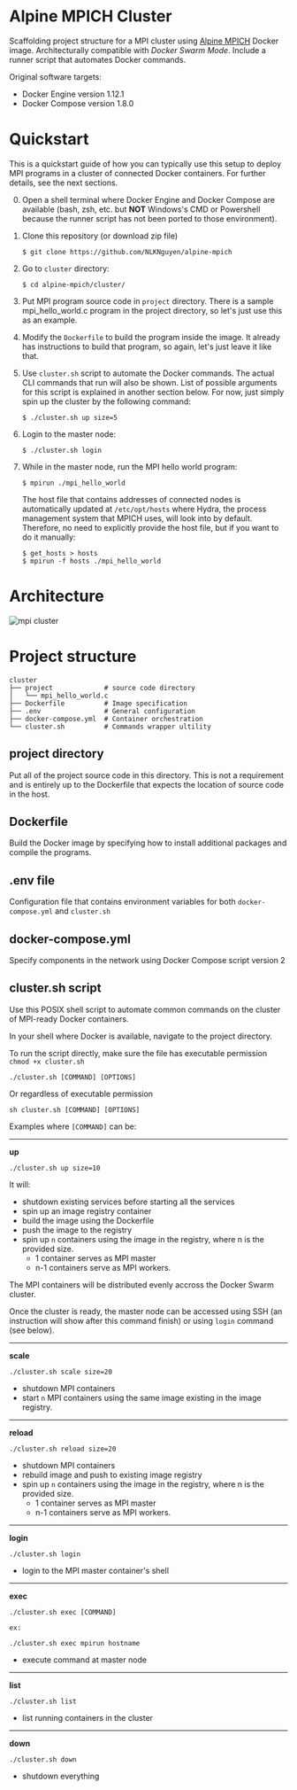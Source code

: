 Alpine MPICH Cluster
====================

Scaffolding project structure for a MPI cluster using [Alpine MPICH](https://hub.docker.com/r/nlknguyen/alpine-mpich) Docker image. Architecturally compatible with *Docker Swarm Mode*. Include a runner script that automates Docker commands.

Original software targets:
- Docker Engine version 1.12.1
- Docker Compose version 1.8.0

# Quickstart

This is a quickstart guide of how you can typically use this setup to deploy MPI programs in a cluster of connected Docker containers. For further details, see the next sections.

0. Open a shell terminal where Docker Engine and Docker Compose are available (bash, zsh, etc. but **NOT** Windows's CMD or Powershell because the runner script has not been ported to those environment).

1. Clone this repository (or download zip file) 
    ```
    $ git clone https://github.com/NLKNguyen/alpine-mpich
    ```

2. Go to `cluster` directory: 
    ```
    $ cd alpine-mpich/cluster/
    ```

3. Put MPI program source code in `project` directory. There is a sample mpi_hello_world.c program  in the project directory, so let's just use this as an example.

4. Modify the `Dockerfile` to build the program inside the image. It already has instructions to build that program, so again, let's just leave it like that.

5. Use `cluster.sh` script to automate the Docker commands. The actual CLI commands that run will also be shown. List of possible arguments for this script is explained in another section below. For now, just simply spin up the cluster by the following command: 
    ```
    $ ./cluster.sh up size=5
    ```

6. Login to the master node:
    ```
    $ ./cluster.sh login
    ```

7. While in the master node, run the MPI hello world program:
    ```
    $ mpirun ./mpi_hello_world
    ```
    The host file that contains addresses of connected nodes is automatically updated at `/etc/opt/hosts` where Hydra, the process management system that MPICH uses, will look into by default. Therefore, no need to explicitly provide the host file, but if you want to do it manually:

    ```
    $ get_hosts > hosts
    $ mpirun -f hosts ./mpi_hello_world
    ```

# Architecture

![mpi cluster](https://cloud.githubusercontent.com/assets/4667129/19843876/c5b77c78-9ee3-11e6-8068-20e37f5e8655.png)

# Project structure
```
cluster
├── project             # source code directory
│   └── mpi_hello_world.c
├── Dockerfile          # Image specification
├── .env                # General configuration
├── docker-compose.yml  # Container orchestration 
└── cluster.sh          # Commands wrapper ultility
```

## project directory
Put all of the project source code in this directory. This is not a requirement and is entirely up to the Dockerfile that expects the location of source code in the host.  

## Dockerfile
Build the Docker image by specifying how to install additional packages and compile the programs. 

## .env file

Configuration file that contains environment variables for both `docker-compose.yml` and `cluster.sh`

## docker-compose.yml
Specify components in the network using Docker Compose script version 2

## cluster.sh script

Use this POSIX shell script to automate common commands on the cluster of MPI-ready Docker containers.

In your shell where Docker is available, navigate to the project directory.

To run the script directly, make sure the file has executable permission `chmod +x cluster.sh`
```
./cluster.sh [COMMAND] [OPTIONS]
```

Or regardless of executable permission

```
sh cluster.sh [COMMAND] [OPTIONS]
```

Examples where `[COMMAND]` can be:

----

**up**
```
./cluster.sh up size=10
```
It will:
- shutdown existing services before starting all the services
- spin up an image registry container
- build the image using the Dockerfile
- push the image to the registry
- spin up `n` containers using the image in the registry, where n is the provided size. 
    - 1 container serves as MPI master
    - n-1 containers serve as MPI workers.

The MPI containers will be distributed evenly accross the Docker Swarm cluster.

Once the cluster is ready, the master node can be accessed using SSH (an instruction will show after this command finish) or using `login` command (see below).  

----

**scale**
```
./cluster.sh scale size=20
```

- shutdown MPI containers
- start `n` MPI containers using the same image existing in the image registry.

----

**reload**
```
./cluster.sh reload size=20
```

- shutdown MPI containers
- rebuild image and push to existing image registry
- spin up `n` containers using the image in the registry, where n is the provided size. 
    - 1 container serves as MPI master
    - n-1 containers serve as MPI workers.

----

**login**
```
./cluster.sh login
```

- login to the MPI master container's shell

----

**exec**
```
./cluster.sh exec [COMMAND]

ex:

./cluster.sh exec mpirun hostname
```

- execute command at master node

----

**list**
```
./cluster.sh list
```

- list running containers in the cluster

----

**down**
```
./cluster.sh down
```

- shutdown everything

